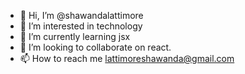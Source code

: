- 👋 Hi, I’m @shawandalattimore
- 👀 I’m interested in technology
- 🌱 I’m currently learning jsx
- 💞️ I’m looking to collaborate on react.
- 📫 How to reach me lattimoreshawanda@gmail.com

<!---
shawandalattimore/shawandalattimore is a ✨ special ✨ repository because its `README.md` (this file) appears on your GitHub profile.
You can click the Preview link to take a look at your changes.
--->
